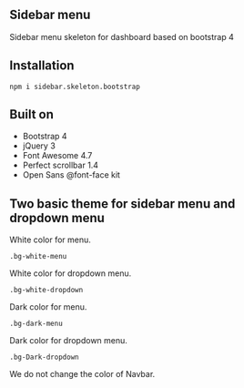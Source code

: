 
## Sidebar menu

Sidebar menu skeleton for dashboard based on bootstrap 4

## Installation

```
npm i sidebar.skeleton.bootstrap
```

## Built on

- Bootstrap 4
- jQuery 3
- Font Awesome 4.7
- Perfect scrollbar 1.4
- Open Sans @font-face kit

## Two basic theme for sidebar menu and dropdown menu

White color for menu.

```
.bg-white-menu
```

White color for dropdown menu.

```
.bg-white-dropdown
```

Dark color for menu.

```
.bg-dark-menu
```

Dark color for dropdown menu.

```
.bg-Dark-dropdown
```

We do not change the color of Navbar.
